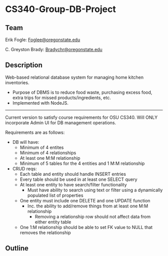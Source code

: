 # CS340-Group-DB-Project

## Team

Erik Fogle:           Foglee@oregonstate.edu

C. Greyston Brady:    Bradychr@oregonstate.edu

## Description

Web-based relational database system for managing home kitchen inventories. 
- Purpose of DBMS is to reduce food waste, purchasing excess food, extra trips for missed products/ingredients, etc.
- Implemented with NodeJS.

---

Current version to satisfy course requirements for OSU CS340. Will ONLY incorporate Admin UI for DB management operations. 

Requirements are as follows:
  * DB will have:
    * Minimum of 4 entites 
    * Minimum of 4 relationships
    * At least one M:M relationship
    * Minimum of 5 tables for the 4 entities and 1 M:M relationship
  * CRUD reqs:
    * Each table and entity should handle INSERT entries 
    * Every table should be used in at least one SELECT query
    * At least one entity to have search/filter functionality
      * Must have ability to search using text or filter using a dynamically populated list of properties
    * One entity must include one DELETE and one UPDATE function
      * Inc. the ability to add/remove things from at least one M:M relationship
        * Removing a relationship row should not affect data from either entity table
    * One 1:M relationship should be able to set FK value to NULL that removes the relationship
      


## Outline
